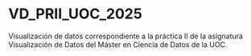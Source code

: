 # VD_PRII_UOC_2025
Visualización de datos correspondiente a la práctica II de la asignatura Visualización de Datos del Máster en Ciencia de Datos de la UOC.
